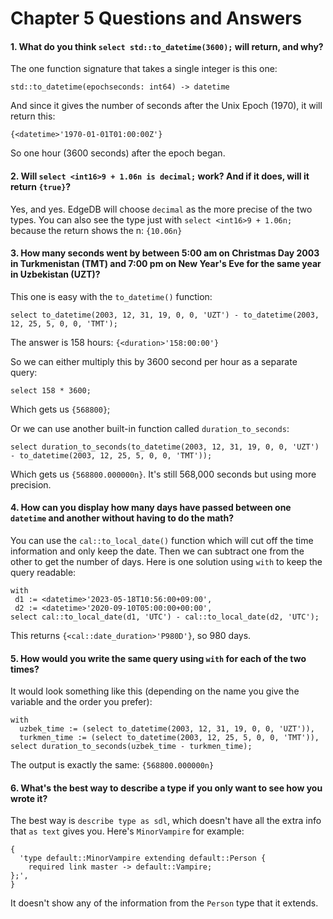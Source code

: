 # Chapter 5 Questions and Answers

#### 1. What do you think `select std::to_datetime(3600);` will return, and why?

The one function signature that takes a single integer is this one:

```
std::to_datetime(epochseconds: int64) -> datetime
```

And since it gives the number of seconds after the Unix Epoch (1970), it will return this:

`{<datetime>'1970-01-01T01:00:00Z'}`

So one hour (3600 seconds) after the epoch began.

#### 2. Will `select <int16>9 + 1.06n is decimal;` work? And if it does, will it return `{true}`?

Yes, and yes. EdgeDB will choose `decimal` as the more precise of the two types. You can also see the type just with `select <int16>9 + 1.06n;` because the return shows the n: `{10.06n}`

#### 3. How many seconds went by between 5:00 am on Christmas Day 2003 in Turkmenistan (TMT) and 7:00 pm on New Year's Eve for the same year in Uzbekistan (UZT)?

This one is easy with the `to_datetime()` function:

```edgeql
select to_datetime(2003, 12, 31, 19, 0, 0, 'UZT') - to_datetime(2003, 12, 25, 5, 0, 0, 'TMT');
```

The answer is 158 hours: `{<duration>'158:00:00'}`

So we can either multiply this by 3600 second per hour as a separate query:

```edgeql
select 158 * 3600;
```

Which gets us `{568800}`;

Or we can use another built-in function called `duration_to_seconds`:

```edgeql
select duration_to_seconds(to_datetime(2003, 12, 31, 19, 0, 0, 'UZT') - to_datetime(2003, 12, 25, 5, 0, 0, 'TMT'));
```

Which gets us `{568800.000000n}`. It's still 568,000 seconds but using more precision.

#### 4. How can you display how many days have passed between one `datetime` and another without having to do the math?

You can use the `cal::to_local_date()` function which will cut off the time information and only keep the date. Then we can subtract one from the other to get the number of days. Here is one solution using `with` to keep the query readable:

```edgeql
with
 d1 := <datetime>'2023-05-18T10:56:00+09:00',
 d2 := <datetime>'2020-09-10T05:00:00+00:00',
select cal::to_local_date(d1, 'UTC') - cal::to_local_date(d2, 'UTC');
```

This returns `{<cal::date_duration>'P980D'}`, so 980 days.

#### 5. How would you write the same query using `with` for each of the two times?

It would look something like this (depending on the name you give the variable and the order you prefer):

```edgeql
with
  uzbek_time := (select to_datetime(2003, 12, 31, 19, 0, 0, 'UZT')),
  turkmen_time := (select to_datetime(2003, 12, 25, 5, 0, 0, 'TMT')),
select duration_to_seconds(uzbek_time - turkmen_time);
```

The output is exactly the same: `{568800.000000n}`

#### 6. What's the best way to describe a type if you only want to see how you wrote it?

The best way is `describe type as sdl`, which doesn't have all the extra info that `as text` gives you. Here's `MinorVampire` for example:

```
{
  'type default::MinorVampire extending default::Person {
    required link master -> default::Vampire;
};',
}
```

It doesn't show any of the information from the `Person` type that it extends.
